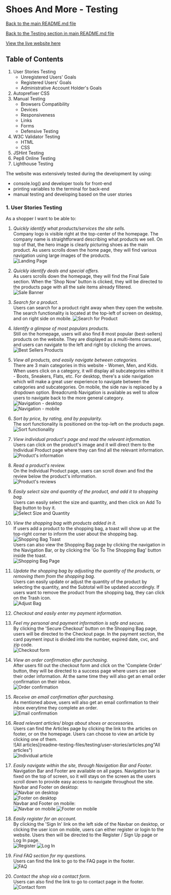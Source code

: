 # **Shoes And More - Testing**  

[Back to the main README.md file](https://github.com/dissyulina/shoesandmore#shoes-and-more)  

[Back to the Testing section in main README.md file](https://github.com/dissyulina/shoesandmore#testing)

[View the live website here](https://shoes-and-more.herokuapp.com/)  

## **Table of Contents**  
1. User Stories Testing  
   - Unregistered Users' Goals  
   - Registered Users' Goals  
   - Administrative Account Holder's Goals  
2. Autoprefixer CSS  
3. Manual Testing  
   - Browsers Compatibility  
   - Devices  
   - Responsiveness  
   - Links  
   - Forms  
   - Defensive Testing  
4. W3C Validator Testing  
   - HTML  
   - CSS  
5. JSHint Testing  
6. Pep8 Online Testing  
7. Lighthouse Testing  

The website was extensively tested during the development by using:
- console.log() and developer tools for front-end  
- printing variables to the terminal for back-end  
- manual testing and developing based on the user stories  

### **1. User Stories Testing**  
As a shopper I want to be able to:

1. *Quickly identify what products/services the site sells.*   
   Company logo is visible right at the top-center of the homepage. The company name is straightforward describing what products we sell. On top of that, the hero image is clearly picturing shoes as the main product. As users scrolls down the home page, they will find various navigation using large images of the products.     
   ![Landing Page](readme-testing-files/testing/user-stories/home-1.png "Landing Page")  

2. *Quickly identify deals and special offers.*  
   As users scrolls down the homepage, they will find the Final Sale section. When the 'Shop Now' button is clicked, they will be directed to the products page with all the sale items already filtered.   
   ![Sale Banner](readme-testing-files/testing/user-stories/sale.png "Sale Banner")   

3. *Search for a product.*  
   Users can search for a product right away when they open the website. The search functionality is located at the top-left of screen on desktop, and on right side on mobile. 
   ![Search for Product](readme-testing-files/testing/user-stories/navbar-search.png "Search for Product")  

4. *Identify a glimpse of most populars products.*  
   Still on the homepage, users will also find 8 most popular (best-sellers) products on the website. They are displayed as a multi-items carousel, and users can navigate to the left and right by clicking the arrows.  
   ![Best Sellers Products](readme-testing-files/testing/user-stories/best-sellers.png "Best Sellers Products")  

5. *View all products, and easily navigate between categories.*  
   There are 3 main categories in this website - Women, Men, and Kids. When users click on a category, it will display all subcategories within it - Boots, Sneakers, Flats, etc. For desktop, there's a side navigation which will make a great user experience to navigate between the categories and subcategories. On mobile, the side nav is replaced by a dropdown option. Breadcrumb Navigation is available as well to allow users to navigate back to the more general category.  
   ![Navigation - desktop](readme-testing-files/testing/user-stories/navigation.png "Navigation - desktop")   
   ![Navigation - mobile](readme-testing-files/testing/user-stories/navigation-mobile.png "Navigation - mobile")  

6. *Sort by price, by rating, and by popularity.*    
   The sort functionality is positioned on the top-left on the products page.  
   ![Sort functionality](readme-testing-files/testing/user-stories/sort.png "Sort functionality")   

7. *View individual product's page and read the relevant information.*  
   Users can click on the product's image and it will direct them to the Individual Product page where they can find all the relevant information.  
   ![Product's information](readme-testing-files/testing/user-stories/product-info.png "Product's information")   

8. *Read a product's review.*   
   On the Individual Product page, users can scroll down and find the review below the product's information.  
   ![Product's reviews](readme-testing-files/testing/user-stories/reviews.png "Product's reviews")   

9. *Easily select size and quantity of the product, and add it to shopping bag.*   
   Users can easily select the size and quantity, and then click on Add To Bag button to buy it.   
   ![Select Size and Quantity](readme-testing-files/testing/user-stories/select-size.png "Select Size and Quantity")  

10. *View the shopping bag with products added in it.*   
   If users add a product to the shopping bag, a toast will show up at the top-right corner to inform the user about the shopping bag.  
   ![Shopping Bag Toast](readme-testing-files/readme/toast-success.png "Shopping Bag Toast")  
   Users can also view the Shopping Bag page by clicking the navigation in the Navigation Bar, or by clicking the 'Go To The Shopping Bag' button inside the toast.  
   ![Shopping Bag Page](readme-testing-files/testing/user-stories/bag.png "Shopping Bag Page")  

11. *Update the shopping bag by adjusting the quantity of the products, or removing them from the shopping bag.*   
   Users can easily update or adjust the quantity of the product by selecting the quantity, and the Subtotal will be updated accordingly. If users want to remove the product from the shopping bag, they can click on the Trash icon.  
   ![Adjust Bag](readme-testing-files/testing/user-stories/bag-adjust.png "Adjust Bag")  

12. *Checkout and easily enter my payment information.*  
13. *Feel my personal and payment information is safe and secure.*  
   By clicking the 'Secure Checkout' button on the Shopping Bag page, users will be directed to the Checkout page. In the payment section, the card payment input is divided into the number, expired date, cvc, and zip code.   
   ![Checkout form](readme-testing-files/testing/user-stories/checkout-information.png "Checkout form")  

14. *View an order confirmation after purchasing.*  
   After users fill out the checkout form and click on the 'Complete Order' button, they will be directed to a success page where users can see their order information. At the same time they will also get an email order confirmation on their inbox.  
   ![Order confirmation](readme-testing-files/testing/user-stories/order-confirmation.png "Order confirmation")  

15. *Receive an email confirmation after purchasing.*  
   As mentioned above, users will also get an email confirmation to their inbox everytime they complete an order.   
   ![Email confirmation](readme-testing-files/testing/user-stories/email.png "Email confirmation")  

16. *Read relevant articles/ blogs about shoes or accessories.*   
   Users can find the Articles page by clicking the link to the articles on footer, or on the homepage. Users can choose to view an article by clicking one of them.  
   ![All articles](readme-testing-files/testing/user-stories/articles.png"All articles")  
   ![Individual article](readme-testing-files/testing/user-stories/individual-article.png "Individual article")  

17. *Easily navigate within the site, through Navigation Bar and Footer.*
   Navigation Bar and Footer are available on all pages. Navigation bar is fixed on the top of screen, so it will stays on the screen as the users scroll down to provide easy access to navigate throughout the site.   
   Navbar and Footer on desktop:   
   ![Navbar on desktop](readme-testing-files/readme/navbar-desktop.png "Navbar on desktop")   
   ![Footer on desktop](readme-testing-files/readme/footer-desktop.png "Footer on desktop")   
   Navbar and Footer on mobile:   
   ![Navbar on mobile](readme-testing-files/testing/user-stories/navbar-mobile.png "Navbar on mobile") 
   ![Footer on mobile](readme-testing-files/testing/user-stories/footer-mobile.png "Footer on mobile")     

18. *Easily register for an account.*   
   By clicking the 'Sign In' link on the left side of the Navbar on desktop, or clicking the user icon on mobile, users can either register or login to the website. Users then will be directed to the Register / Sign Up page or Log In page.  
   ![Register](readme-testing-files/testing/user-stories/register.png "Register") ![Log In](readme-testing-files/testing/user-stories/login.png "Log In")   

19. *Find FAQ section for my questions.*   
   Users can find the link to go to the FAQ page in the footer.  
   ![FAQ](readme-testing-files/testing/user-stories/faq.png "FAQ")   

20. *Contact the shop via a contact form.*   
   Users can also find the link to go to contact page in the footer.   
   ![Contact form](readme-testing-files/testing/user-stories/contact-form.png "Contact form")   

<br/>
